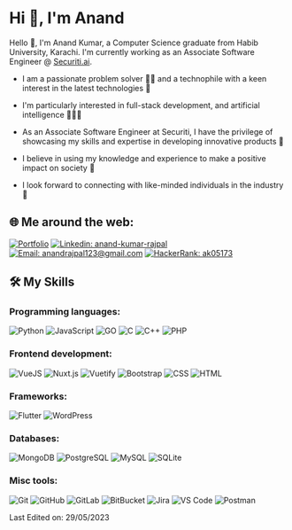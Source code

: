 # Hi 👋, I'm Anand

Hello 👋, I'm Anand Kumar, a Computer Science graduate from Habib University, Karachi. I'm currently working as an Associate Software Engineer @ [Securiti.ai](https://securiti.ai/). 

- I am a passionate problem solver 💪💡 and a technophile with a keen interest in the latest technologies 🚀

- I'm particularly interested in full-stack development, and artificial intelligence 👨‍💻💪 

- As an Associate Software Engineer at Securiti, I have the privilege of showcasing my skills and expertise in developing innovative products 🌟 

- I believe in using my knowledge and experience to make a positive impact on society 🌱

- I look forward to connecting with like-minded individuals in the industry 🤝 

## 🌐 Me around the web:

[![Portfolio](https://img.shields.io/badge/personal--portfolio-000?style=for-the-badge)](https://anandkumarrajpal.netlify.app) [![Linkedin: anand-kumar-rajpal](https://img.shields.io/badge/anand--kumar--rajpal-000?style=for-the-badge&logo=linkedin)](https://www.linkedin.com/in/anand-kumar-rajpal/) [![Email: anandrajpal123@gmail.com](https://img.shields.io/badge/Email-000?style=for-the-badge&logo=gmail)](mailto:anandrajpal123@gmail.com) [![HackerRank: ak05173](https://img.shields.io/badge/hackerrank-000?style=for-the-badge&logo=hackerrank)](https://www.hackerrank.com/ak05173)

## 🛠️ My Skills

### Programming languages:

![Python](https://img.shields.io/badge/-Python-000?style=for-the-badge&logo=Python)
![JavaScript](https://img.shields.io/badge/-JavaScript-000?style=for-the-badge&logo=JavaScript)
![GO](https://img.shields.io/badge/-GO-000?style=for-the-badge&logo=Go)
![C](https://img.shields.io/badge/-C-000?style=for-the-badge&logo=c)
![C++](https://img.shields.io/badge/-C++-000?style=for-the-badge&logo=cplusplus)
![PHP](https://img.shields.io/badge/-PHP-000?style=for-the-badge&logo=PHP)

### Frontend development:
![VueJS](https://img.shields.io/badge/-VueJS-000?style=for-the-badge&logo=vuedotjs)
![Nuxt.js](https://img.shields.io/badge/-Nuxt.js-000?style=for-the-badge&logo=Nuxt.js)
![Vuetify](https://img.shields.io/badge/-Vuetify-000?style=for-the-badge&logo=vuetify)
![Bootstrap](https://img.shields.io/badge/-Bootstrap-000?style=for-the-badge&logo=bootstrap)
![CSS](https://img.shields.io/badge/-CSS-000?style=for-the-badge&logo=CSS3)
![HTML](https://img.shields.io/badge/-HTML-000?style=for-the-badge&logo=HTML5)

### Frameworks: 
![Flutter](https://img.shields.io/badge/-Flutter-000?style=for-the-badge&logo=Flutter)
![WordPress](https://img.shields.io/badge/-WordPress-000?style=for-the-badge&logo=WordPress)

### Databases:
![MongoDB](https://img.shields.io/badge/-MongoDB-000?style=for-the-badge&logo=MongoDB)
![PostgreSQL](https://img.shields.io/badge/-PostgreSQL-000?style=for-the-badge&logo=PostgreSQL)
![MySQL](https://img.shields.io/badge/-MySQL-000?style=for-the-badge&logo=MySQL)
![SQLite](https://img.shields.io/badge/-SQLite-000?style=for-the-badge&logo=SQLite)

### Misc tools:
![Git](https://img.shields.io/badge/-Git-000?style=for-the-badge&logo=Git)
![GitHub](https://img.shields.io/badge/-GitHub-000?style=for-the-badge&logo=GitHub)
![GitLab](https://img.shields.io/badge/-GitLab-000?style=for-the-badge&logo=GitLab)
![BitBucket](https://img.shields.io/badge/-BitBucket-000?style=for-the-badge&logo=BitBucket)
![Jira](https://img.shields.io/badge/-Jira-000?style=for-the-badge&logo=Jira)
![VS Code](https://img.shields.io/badge/-VS%20Code-000?style=for-the-badge&logo=Visual-Studio-Code)
![Postman](https://img.shields.io/badge/-Postman-000?style=for-the-badge&logo=Postman)

<!-- ### SRE & DevOps:
![AWS](https://img.shields.io/badge/-AWS-000?&logo=Amazon-AWS)
![Azure](https://img.shields.io/badge/-Azure-000?&logo=Microsoft-Azure)
![Terraform](https://img.shields.io/badge/-Terraform-000?&logo=Terraform)
![Kubernetes](https://img.shields.io/badge/-Kubernetes-000?&logo=Kubernetes)
![Consul](https://img.shields.io/badge/-Consul-000?&logo=Consul)
![Prometheus](https://img.shields.io/badge/-Prometheus-000?&logo=Prometheus)
![Grafana](https://img.shields.io/badge/-Grafana-000?&logo=Grafana)
![Nginx](https://img.shields.io/badge/-Nginx-000?&logo=Nginx)
![Chef](https://img.shields.io/badge/-Chef-000?&logo=Chef)
 -->
Last Edited on: 29/05/2023

<!--
**AnandKumarRajpal/AnandKumarRajpal** is a ✨ _special_ ✨ repository because its `README.md` (this file) appears on your GitHub profile.

Here are some ideas to get you started:

- 🔭 I’m currently working on ...
- 🌱 I’m currently learning ...
- 👯 I’m looking to collaborate on ...
- 🤔 I’m looking for help with ...
- 💬 Ask me about ...
- 📫 How to reach me: ...
- 😄 Pronouns: ...
- ⚡ Fun fact: ...
-->
